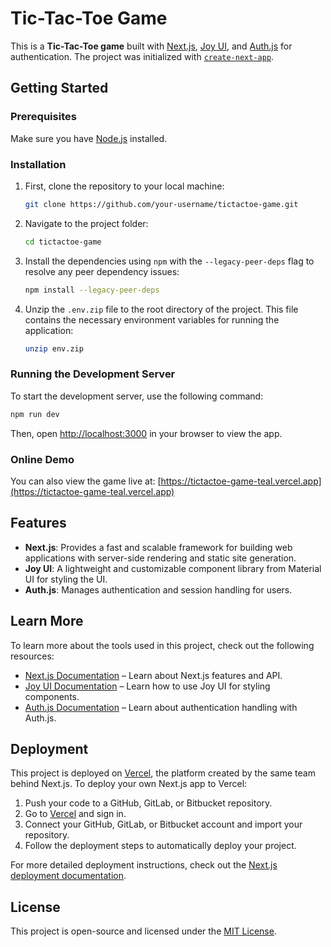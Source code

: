 
# Tic-Tac-Toe Game

This is a **Tic-Tac-Toe game** built with [Next.js](https://nextjs.org), [Joy UI](https://mui.com/joy-ui/getting-started/overview/), and [Auth.js](https://authjs.dev) for authentication. The project was initialized with [`create-next-app`](https://nextjs.org/docs/app/api-reference/cli/create-next-app).

## Getting Started

### Prerequisites

Make sure you have [Node.js](https://nodejs.org/) installed.

### Installation

1. First, clone the repository to your local machine:

   ```bash
   git clone https://github.com/your-username/tictactoe-game.git
   ```

2. Navigate to the project folder:

   ```bash
   cd tictactoe-game
   ```

3. Install the dependencies using `npm` with the `--legacy-peer-deps` flag to resolve any peer dependency issues:

   ```bash
   npm install --legacy-peer-deps
   ```

4. Unzip the `.env.zip` file to the root directory of the project. This file contains the necessary environment variables for running the application:

   ```bash
   unzip env.zip
   ```

### Running the Development Server

To start the development server, use the following command:

```bash
npm run dev
```

Then, open [http://localhost:3000](http://localhost:3000) in your browser to view the app.

### Online Demo

You can also view the game live at: [https://tictactoe-game-teal.vercel.app](https://tictactoe-game-teal.vercel.app)

## Features

- **Next.js**: Provides a fast and scalable framework for building web applications with server-side rendering and static site generation.
- **Joy UI**: A lightweight and customizable component library from Material UI for styling the UI.
- **Auth.js**: Manages authentication and session handling for users.

## Learn More

To learn more about the tools used in this project, check out the following resources:

- [Next.js Documentation](https://nextjs.org/docs) – Learn about Next.js features and API.
- [Joy UI Documentation](https://mui.com/joy-ui/getting-started/overview/) – Learn how to use Joy UI for styling components.
- [Auth.js Documentation](https://authjs.dev) – Learn about authentication handling with Auth.js.

## Deployment

This project is deployed on [Vercel](https://vercel.com), the platform created by the same team behind Next.js. To deploy your own Next.js app to Vercel:

1. Push your code to a GitHub, GitLab, or Bitbucket repository.
2. Go to [Vercel](https://vercel.com/) and sign in.
3. Connect your GitHub, GitLab, or Bitbucket account and import your repository.
4. Follow the deployment steps to automatically deploy your project.

For more detailed deployment instructions, check out the [Next.js deployment documentation](https://nextjs.org/docs/app/building-your-application/deploying).

## License

This project is open-source and licensed under the [MIT License](LICENSE).
